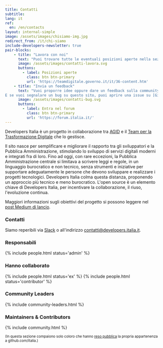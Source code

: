 ```yaml
---
title: Contatti
subtitle: 
lang: it
ref:
  en: /en/contacts
layout: internal-simple
image: /assets/images/chisiamo-img.jpg
redirect_from: /it/chi-siamo
include-developers-newsletter: true
pair-blocks:
    - title: "Lavora con noi"
      text: "Puoi trovare tutte le eventuali posizioni aperte nella sezione [Lavora con noi](https://teamdigitale.governo.it/it/36-content.htm) del Team per la Trasformazione Digitale."
      image: /assets/images/contatti-lavora.svg
      buttons:
        - label: Posizioni aperte
          class: btn btn-primary
          url: 'https://teamdigitale.governo.it/it/36-content.htm'
    - title: "Invia un feedback"
      text: "Vuoi proporre idee oppure dare un feedback sulla community? C'è un'apposita sezione nel [forum](https://forum.italia.it/c/community-feedback).<br>
E se vuoi segnalare un bug su questo sito, puoi aprire una issue su [GitHub](https://github.com/italia/developers.italia.it)."
      image: /assets/images/contatti-bug.svg
      buttons:
        - label: Entra nel forum
          class: btn btn-primary
          url: 'https://forum.italia.it/'
---
```


Developers Italia è un progetto in collaborazione tra [AGID](https://www.agid.gov.it/) e il [Team per la Trasformazione Digitale](https://teamdigitale.governo.it/) che lo gestisce.

Il sito nasce per semplificare e migliorare il rapporto tra gli sviluppatori e la Pubblica Amministrazione, stimolando lo sviluppo di servizi digitali moderni e integrati fra di loro.
Fino ad oggi, con rare eccezioni, la Pubblica Amministrazione centrale si limitava a scrivere leggi e regole, in un linguaggio burocratico e non tecnico, senza strumenti e iniziative per supportare adeguatamente le persone che devono sviluppare e realizzare i progetti tecnologici. Developers Italia colma questa distanza, proponendo un approccio più tecnico e meno burocratico.
L'open source è un elemento chiave di Developers Italia, per incentivare la collaborazione, il riuso, l'evoluzione continua.

Maggiori informazioni sugli obiettivi del progetto si possono leggere nel [post Medium di lancio](https://medium.com/team-per-la-trasformazione-digitale/developers-italia-comunita-sviluppatori-servizi-pubblici-digitali-pubblica-amministrazione-57b0cfab4c00).

### Contatti

Siamo reperibili via [Slack](https://slack.developers.italia.it/) o all'indirizzo [contatti@developers.italia.it](mailto:contatti@developers.italia.it).

### Responsabili

{% include people.html status='admin' %}

### Hanno collaborato

{% include people.html status='ex' %}
{% include people.html status='contributor' %}

### Community Leaders

{% include community-leaders.html %}

### Maintainers & Contributors

{% include community.html %}

<small>(In questa sezione compaiono solo coloro che hanno [reso pubblica](https://github.com/orgs/italia/people) la propria appartenenza a github.com/italia.)</small>